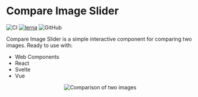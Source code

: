 # Compare Image Slider

![CI](https://github.com/johnwalley/compare-image-slider/workflows/CI/badge.svg) [![lerna](https://img.shields.io/badge/maintained%20with-lerna-cc00ff.svg)](https://lerna.js.org/) ![GitHub](https://img.shields.io/github/license/johnwalley/compare-image-slider)

Compare Image Slider is a simple interactive component for comparing two images. Ready to use with:

- Web Components
- React
- Svelte
- Vue

<p align="center">
  <img src="./assets/example.gif" alt="Comparison of two images" />
</p>
